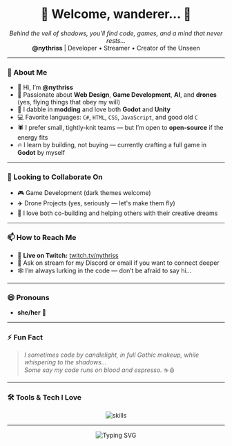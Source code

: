 <h1 align="center">🦇 Welcome, wanderer... 🖤</h1>
<p align="center">
  <i>Behind the veil of shadows, you'll find code, games, and a mind that never rests...</i><br>
  <b>@nythriss</b> | Developer • Streamer • Creator of the Unseen
</p>

---

### 🖤 About Me

- 👋 Hi, I’m **@nythriss**
- 🧠 Passionate about **Web Design**, **Game Development**, **AI**, and **drones** (yes, flying things that obey my will)  
- 🔮 I dabble in **modding** and love both **Godot** and **Unity**  
- 💻 Favorite languages: `C#`, `HTML`, `CSS`, `JavaScript`, and good old `C`  
- 🕷️ I prefer small, tightly-knit teams — but I’m open to **open-source** if the energy fits  
- 🔥 I learn by building, not buying — currently crafting a full game in **Godot** by myself  

---

### 🤝 Looking to Collaborate On

- 🎮 Game Development (dark themes welcome)
- ✈️ Drone Projects (yes, seriously — let's make them fly)
- 💬 I love both co-building and helping others with their creative dreams

---

### 📫 How to Reach Me

- 🔴 **Live on Twitch:** [twitch.tv/nythriss](https://twitch.tv/nythriss)  
- 💌 Ask on stream for my Discord or email if you want to connect deeper  
- 🕸️ I’m always lurking in the code — don’t be afraid to say hi...

---

### 😄 Pronouns

- **she/her** 🖤

---

### ⚡ Fun Fact

> *I sometimes code by candlelight, in full Gothic makeup, while whispering to the shadows...*  
> *Some say my code runs on blood and espresso.* ☕🩸

---

### 🛠️ Tools & Tech I Love

<p align="center">
  <img src="https://skillicons.dev/icons?i=cs,html,css,js,c,unity,godot,github&theme=dark" alt="skills" />
</p>

---

<p align="center">
  <img src="https://readme-typing-svg.demolab.com?font=Fira+Code&duration=3000&pause=800&color=9B111E&center=true&vCenter=true&width=435&lines=May+your+code+be+sharp+as+a+dagger...;...and+your+bugs+fear+your+wrath+🖤" alt="Typing SVG" />
</p>
